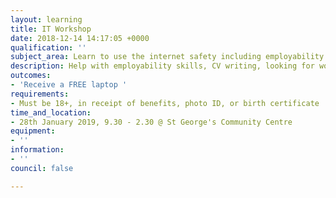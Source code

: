 ```yaml
---
layout: learning
title: IT Workshop
date: 2018-12-14 14:17:05 +0000
qualification: ''
subject_area: Learn to use the internet safety including employability skills
description: Help with employability skills, CV writing, looking for work
outcomes:
- 'Receive a FREE laptop '
requirements:
- Must be 18+, in receipt of benefits, photo ID, or birth certificate
time_and_location:
- 28th January 2019, 9.30 - 2.30 @ St George's Community Centre
equipment:
- ''
information:
- ''
council: false

---
```

